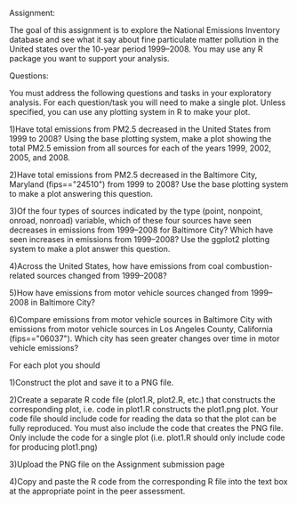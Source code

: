 Assignment:

The goal of this assignment is to explore the National Emissions Inventory database and see what it say about fine particulate matter pollution in the United states over the 10-year period 1999–2008. You may use any R package you want to support your analysis.

Questions:

You must address the following questions and tasks in your exploratory analysis. For each question/task you will need to make a single plot. Unless specified, you can use any plotting system in R to make your plot.

1)Have total emissions from PM2.5 decreased in the United States from 1999 to 2008? Using the base plotting system, make a plot showing the total PM2.5 emission from all sources for each of the years 1999, 2002, 2005, and 2008.

2)Have total emissions from PM2.5 decreased in the Baltimore City, Maryland (fips=="24510") from 1999 to 2008? Use the base plotting system to make a plot answering this question.

3)Of the four types of sources indicated by the type (point, nonpoint, onroad, nonroad) variable, which of these four sources have seen decreases in emissions from 1999–2008 for Baltimore City? Which have seen increases in emissions from 1999–2008? Use the ggplot2 plotting system to make a plot answer this question.

4)Across the United States, how have emissions from coal combustion-related sources changed from 1999–2008?

5)How have emissions from motor vehicle sources changed from 1999–2008 in Baltimore City?

6)Compare emissions from motor vehicle sources in Baltimore City with emissions from motor vehicle sources in Los Angeles County, California (fips=="06037"). Which city has seen greater changes over time in motor vehicle emissions?

For each plot you should

1)Construct the plot and save it to a PNG file.

2)Create a separate R code file (plot1.R, plot2.R, etc.) that constructs the corresponding plot, i.e. code in plot1.R constructs the plot1.png plot. Your code file should include code for reading the data so that the plot can be fully reproduced. You must also include the code that creates the PNG file. Only include the code for a single plot (i.e. plot1.R should only include code for producing plot1.png)

3)Upload the PNG file on the Assignment submission page

4)Copy and paste the R code from the corresponding R file into the text box at the appropriate point in the peer assessment.
